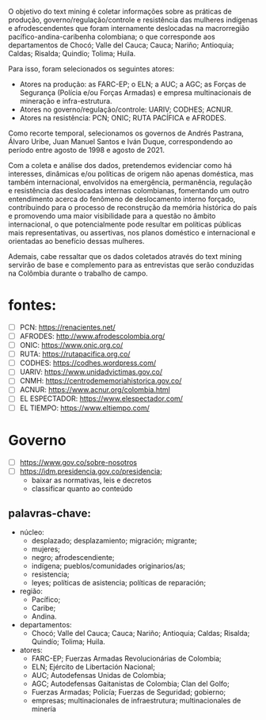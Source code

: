 O objetivo do text mining é coletar informações sobre as práticas de produção, governo/regulação/controle e resistência das mulheres indígenas e afrodescendentes que foram internamente deslocadas na macrorregião pacífico-andina-caribenha colombiana; o que corresponde aos departamentos de Chocó; Valle del Cauca; Cauca; Nariño; Antioquia; Caldas; Risalda; Quindío; Tolima; Huila. 

Para isso, foram selecionados os seguintes atores:
- Atores na produção: as FARC-EP; o ELN; a AUC; a AGC; as Forças de Segurança (Polícia e/ou Forças Armadas) e empresa multinacionais de mineração e infra-estrutura. 
- Atores no governo/regulação/controle: UARIV; CODHES; ACNUR. 
- Atores na resistência: PCN; ONIC; RUTA PACÍFICA e AFRODES. 

Como recorte temporal, selecionamos os governos de Andrés Pastrana, Álvaro Uribe, Juan Manuel Santos e Iván Duque, correspondendo ao período entre agosto de 1998 e agosto de 2021.   

Com a coleta e análise dos dados, pretendemos evidenciar como há interesses, dinâmicas e/ou políticas de origem não apenas doméstica, mas também internacional, envolvidos na emergência, permanência, regulação e resistência das deslocadas internas colombianas, fomentando um outro entendimento acerca do fenômeno de deslocamento interno forçado, contribuindo para o processo de reconstrução da memória histórica do país e promovendo uma maior visibilidade para a questão no âmbito internacional, o que potencialmente pode resultar em políticas públicas mais representativas, ou assertivas, nos planos doméstico e internacional e orientadas ao benefício dessas mulheres.

Ademais, cabe ressaltar que os dados coletados através do text mining servirão de base e complemento para as entrevistas que serão conduzidas na Colômbia durante o trabalho de campo. 




# fontes:
- [ ] PCN: https://renacientes.net/
- [ ] AFRODES: http://www.afrodescolombia.org/
- [ ] ONIC: https://www.onic.org.co/
- [ ] RUTA: https://rutapacifica.org.co/
- [ ] CODHES: https://codhes.wordpress.com/
- [ ] UARIV: https://www.unidadvictimas.gov.co/
- [ ] CNMH: https://centrodememoriahistorica.gov.co/
- [ ] ACNUR: https://www.acnur.org/colombia.html
- [ ] EL ESPECTADOR: https://www.elespectador.com/
- [ ] EL TIEMPO: https://www.eltiempo.com/

# Governo
- [ ] https://www.gov.co/sobre-nosotros
- [ ] https://idm.presidencia.gov.co/presidencia;
  - baixar as normativas, leis e decretos
  - classificar quanto ao conteúdo

## palavras-chave: 
- núcleo: 
  - desplazado; desplazamiento; migración; migrante; 
  - mujeres; 
  - negro; afrodescendiente; 
  - indígena; pueblos/comunidades originarios/as; 
  - resistencia; 
  - leyes; políticas de asistencia; políticas de reparación;
- região: 
  - Pacífico; 
  - Caribe;
  - Andina.
- departamentos:  
  - Chocó; Valle del Cauca; Cauca; Nariño; Antioquia; Caldas; Risalda; Quindío; Tolima; Huila.
- atores: 
  - FARC-EP; Fuerzas Armadas Revolucionárias de Colombia; 
  - ELN; Ejército de Libertación Nacional;
  - AUC; Autodefensas Unidas de Colombia;
  - AGC; Autodefensas Gaitanistas de Colombia; Clan del Golfo;
  - Fuerzas Armadas; Policía; Fuerzas de Seguridad; gobierno; 
  - empresas; multinacionales de infraestrutura; multinacionales de minería


